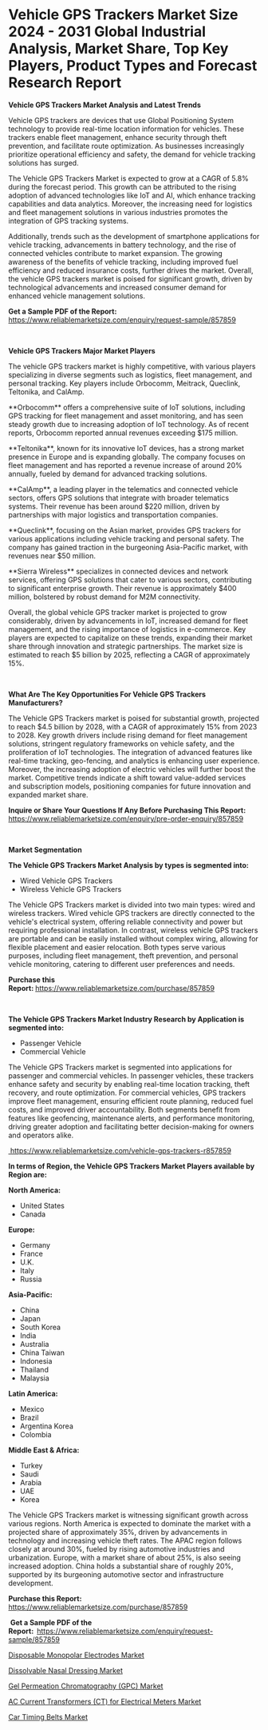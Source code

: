 <p><h1>Vehicle GPS Trackers Market Size 2024 - 2031 Global Industrial Analysis, Market Share, Top Key Players, Product Types and Forecast Research Report</h1></p><p><strong>Vehicle GPS Trackers Market Analysis and Latest Trends</strong></p>
<p><p>Vehicle GPS trackers are devices that use Global Positioning System technology to provide real-time location information for vehicles. These trackers enable fleet management, enhance security through theft prevention, and facilitate route optimization. As businesses increasingly prioritize operational efficiency and safety, the demand for vehicle tracking solutions has surged.</p><p>The Vehicle GPS Trackers Market is expected to grow at a CAGR of 5.8% during the forecast period. This growth can be attributed to the rising adoption of advanced technologies like IoT and AI, which enhance tracking capabilities and data analytics. Moreover, the increasing need for logistics and fleet management solutions in various industries promotes the integration of GPS tracking systems. </p><p>Additionally, trends such as the development of smartphone applications for vehicle tracking, advancements in battery technology, and the rise of connected vehicles contribute to market expansion. The growing awareness of the benefits of vehicle tracking, including improved fuel efficiency and reduced insurance costs, further drives the market. Overall, the vehicle GPS trackers market is poised for significant growth, driven by technological advancements and increased consumer demand for enhanced vehicle management solutions.</p></p>
<p><strong>Get a Sample PDF of the Report:&nbsp;</strong> <a href="https://www.reliablemarketsize.com/enquiry/request-sample/857859?utm_campaign=1105&utm_medium=2&utm_source=Github&utm_content=ia&utm_term=02112024&utm_id=vehicle-gps-trackers">https://www.reliablemarketsize.com/enquiry/request-sample/857859</a></p>
<p>&nbsp;</p>
<p><strong>Vehicle GPS Trackers Major Market Players</strong></p>
<p><p>The vehicle GPS trackers market is highly competitive, with various players specializing in diverse segments such as logistics, fleet management, and personal tracking. Key players include Orbocomm, Meitrack, Queclink, Teltonika, and CalAmp.</p><p>**Orbocomm** offers a comprehensive suite of IoT solutions, including GPS tracking for fleet management and asset monitoring, and has seen steady growth due to increasing adoption of IoT technology. As of recent reports, Orbocomm reported annual revenues exceeding $175 million.</p><p>**Teltonika**, known for its innovative IoT devices, has a strong market presence in Europe and is expanding globally. The company focuses on fleet management and has reported a revenue increase of around 20% annually, fueled by demand for advanced tracking solutions.</p><p>**CalAmp**, a leading player in the telematics and connected vehicle sectors, offers GPS solutions that integrate with broader telematics systems. Their revenue has been around $220 million, driven by partnerships with major logistics and transportation companies.</p><p>**Queclink**, focusing on the Asian market, provides GPS trackers for various applications including vehicle tracking and personal safety. The company has gained traction in the burgeoning Asia-Pacific market, with revenues near $50 million.</p><p>**Sierra Wireless** specializes in connected devices and network services, offering GPS solutions that cater to various sectors, contributing to significant enterprise growth. Their revenue is approximately $400 million, bolstered by robust demand for M2M connectivity.</p><p>Overall, the global vehicle GPS tracker market is projected to grow considerably, driven by advancements in IoT, increased demand for fleet management, and the rising importance of logistics in e-commerce. Key players are expected to capitalize on these trends, expanding their market share through innovation and strategic partnerships. The market size is estimated to reach $5 billion by 2025, reflecting a CAGR of approximately 15%.</p></p>
<p>&nbsp;</p>
<p><strong>What Are The Key Opportunities For Vehicle GPS Trackers Manufacturers?</strong></p>
<p><p>The Vehicle GPS Trackers market is poised for substantial growth, projected to reach $4.5 billion by 2028, with a CAGR of approximately 15% from 2023 to 2028. Key growth drivers include rising demand for fleet management solutions, stringent regulatory frameworks on vehicle safety, and the proliferation of IoT technologies. The integration of advanced features like real-time tracking, geo-fencing, and analytics is enhancing user experience. Moreover, the increasing adoption of electric vehicles will further boost the market. Competitive trends indicate a shift toward value-added services and subscription models, positioning companies for future innovation and expanded market share.</p></p>
<p><strong>Inquire or Share Your Questions If Any Before Purchasing This Report:</strong> <a href="https://www.reliablemarketsize.com/enquiry/pre-order-enquiry/857859?utm_campaign=1105&utm_medium=2&utm_source=Github&utm_content=ia&utm_term=02112024&utm_id=vehicle-gps-trackers">https://www.reliablemarketsize.com/enquiry/pre-order-enquiry/857859</a></p>
<p>&nbsp;</p>
<p><strong>Market Segmentation</strong></p>
<p><strong>The Vehicle GPS Trackers Market Analysis by types is segmented into:</strong></p>
<p><ul><li>Wired Vehicle GPS Trackers</li><li>Wireless Vehicle GPS Trackers</li></ul></p>
<p><p>The Vehicle GPS Trackers market is divided into two main types: wired and wireless trackers. Wired vehicle GPS trackers are directly connected to the vehicle's electrical system, offering reliable connectivity and power but requiring professional installation. In contrast, wireless vehicle GPS trackers are portable and can be easily installed without complex wiring, allowing for flexible placement and easier relocation. Both types serve various purposes, including fleet management, theft prevention, and personal vehicle monitoring, catering to different user preferences and needs.</p></p>
<p><strong>Purchase this Report:&nbsp;</strong><a href="https://www.reliablemarketsize.com/purchase/857859?utm_campaign=1105&utm_medium=2&utm_source=Github&utm_content=ia&utm_term=02112024&utm_id=vehicle-gps-trackers">https://www.reliablemarketsize.com/purchase/857859</a></p>
<p>&nbsp;</p>
<p><strong>The Vehicle GPS Trackers Market Industry Research by Application is segmented into:</strong></p>
<p><ul><li>Passenger Vehicle</li><li>Commercial Vehicle</li></ul></p>
<p><p>The Vehicle GPS Trackers market is segmented into applications for passenger and commercial vehicles. In passenger vehicles, these trackers enhance safety and security by enabling real-time location tracking, theft recovery, and route optimization. For commercial vehicles, GPS trackers improve fleet management, ensuring efficient route planning, reduced fuel costs, and improved driver accountability. Both segments benefit from features like geofencing, maintenance alerts, and performance monitoring, driving greater adoption and facilitating better decision-making for owners and operators alike.</p></p>
<p><a href="https://www.reliablemarketsize.com/vehicle-gps-trackers-r857859?utm_campaign=1105&utm_medium=2&utm_source=Github&utm_content=ia&utm_term=02112024&utm_id=vehicle-gps-trackers">&nbsp;https://www.reliablemarketsize.com/vehicle-gps-trackers-r857859</a></p>
<p><strong>In terms of Region, the Vehicle GPS Trackers Market Players available by Region are:</strong></p>
<p>
    <p> <strong> North America: </strong>
        <ul>
            <li>United States</li>
            <li>Canada</li>
        </ul>
        </p> 
    <p> <strong> Europe: </strong>
        <ul>
            <li>Germany</li>
            <li>France</li>
            <li>U.K.</li>
            <li>Italy</li>
            <li>Russia</li>
        </ul>
        </p> 
    <p> <strong> Asia-Pacific: </strong>
        <ul>
            <li>China</li>
            <li>Japan</li>
            <li>South Korea</li>
            <li>India</li>
            <li>Australia</li>
            <li>China Taiwan</li>
            <li>Indonesia</li>
            <li>Thailand</li>
            <li>Malaysia</li>
        </ul>
        </p> 
    <p> <strong> Latin America: </strong>
        <ul>
            <li>Mexico</li>
            <li>Brazil</li>
            <li>Argentina Korea</li>
            <li>Colombia</li>
        </ul>
        </p> 
    <p> <strong> Middle East & Africa: </strong>
        <ul>
            <li>Turkey</li>
            <li>Saudi</li>
            <li>Arabia</li>
            <li>UAE</li>
            <li>Korea</li>
        </ul>
    </p>
    </p>
<p><p>The Vehicle GPS Trackers market is witnessing significant growth across various regions. North America is expected to dominate the market with a projected share of approximately 35%, driven by advancements in technology and increasing vehicle theft rates. The APAC region follows closely at around 30%, fueled by rising automotive industries and urbanization. Europe, with a market share of about 25%, is also seeing increased adoption. China holds a substantial share of roughly 20%, supported by its burgeoning automotive sector and infrastructure development.</p></p>
<p><strong>Purchase this Report: </strong><a href="https://www.reliablemarketsize.com/purchase/857859?utm_campaign=1105&utm_medium=2&utm_source=Github&utm_content=ia&utm_term=02112024&utm_id=vehicle-gps-trackers">https://www.reliablemarketsize.com/purchase/857859</a></p>
<p>&nbsp;<strong>Get a Sample PDF of the Report:&nbsp;&nbsp;</strong><a href="https://www.reliablemarketsize.com/enquiry/request-sample/857859?utm_campaign=1105&utm_medium=2&utm_source=Github&utm_content=ia&utm_term=02112024&utm_id=vehicle-gps-trackers">https://www.reliablemarketsize.com/enquiry/request-sample/857859</a></p>
<p><strong></strong></p>
<p><p><a href="https://www.linkedin.com/pulse/disposable-monopolar-electrodes-market-size-segmentation-trends-2aevf?utm_campaign=1105&utm_medium=2&utm_source=Github&utm_content=ia&utm_term=02112024&utm_id=vehicle-gps-trackers">Disposable Monopolar Electrodes Market</a></p><p><a href="https://www.linkedin.com/pulse/charting-future-comprehensive-analysis-global-dissolvable-nasal-bfdhf?utm_campaign=1105&utm_medium=2&utm_source=Github&utm_content=ia&utm_term=02112024&utm_id=vehicle-gps-trackers">Dissolvable Nasal Dressing Market</a></p><p><a href="https://issuu.com/reportprime-2/docs/gel-permeation-chromatography-gpc-m_7dfd5ddbba0b82?utm_campaign=1105&utm_medium=2&utm_source=Github&utm_content=ia&utm_term=02112024&utm_id=vehicle-gps-trackers">Gel Permeation Chromatography (GPC) Market</a></p><p><a href="https://issuu.com/reportprime-2/docs/ac-current-transformers-ct-for-elec_5e6022c243b205?utm_campaign=1105&utm_medium=2&utm_source=Github&utm_content=ia&utm_term=02112024&utm_id=vehicle-gps-trackers">AC Current Transformers (CT) for Electrical Meters Market</a></p><p><a href="https://github.com/caetlinivcar/Market-Research-Report-List-1/blob/main/car-timing-belts-market.md?utm_campaign=1105&utm_medium=2&utm_source=Github&utm_content=ia&utm_term=02112024&utm_id=vehicle-gps-trackers">Car Timing Belts Market</a></p></p>